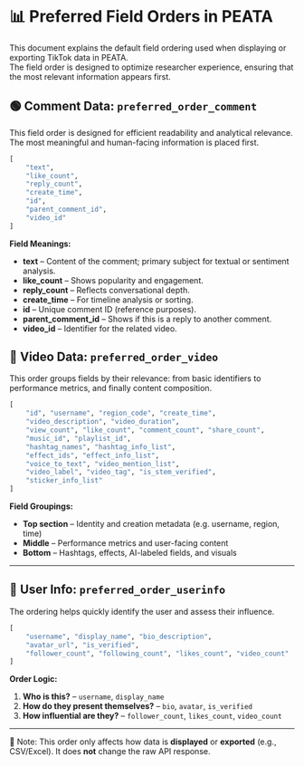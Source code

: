 # 📊 Preferred Field Orders in PEATA

This document explains the default field ordering used when displaying or exporting TikTok data in PEATA.  
The field order is designed to optimize researcher experience, ensuring that the most relevant information appears first.



## 🟢 Comment Data: `preferred_order_comment`

This field order is designed for efficient readability and analytical relevance. The most meaningful and human-facing information is placed first.

```python
[
    "text",
    "like_count",
    "reply_count",
    "create_time",
    "id",
    "parent_comment_id",
    "video_id"
]
```

**Field Meanings:**

- **text** – Content of the comment; primary subject for textual or sentiment analysis.
- **like_count** – Shows popularity and engagement.
- **reply_count** – Reflects conversational depth.
- **create_time** – For timeline analysis or sorting.
- **id** – Unique comment ID (reference purposes).
- **parent_comment_id** – Shows if this is a reply to another comment.
- **video_id** – Identifier for the related video.



## 🔵 Video Data: `preferred_order_video`

This order groups fields by their relevance: from basic identifiers to performance metrics, and finally content composition.

```python
[
    "id", "username", "region_code", "create_time",
    "video_description", "video_duration",
    "view_count", "like_count", "comment_count", "share_count",
    "music_id", "playlist_id",
    "hashtag_names", "hashtag_info_list",
    "effect_ids", "effect_info_list",
    "voice_to_text", "video_mention_list",
    "video_label", "video_tag", "is_stem_verified",
    "sticker_info_list"
]
```

**Field Groupings:**

- **Top section** – Identity and creation metadata (e.g. username, region, time)
- **Middle** – Performance metrics and user-facing content
- **Bottom** – Hashtags, effects, AI-labeled fields, and visuals

---

## 🔷 User Info: `preferred_order_userinfo`

The ordering helps quickly identify the user and assess their influence.

```python
[
    "username", "display_name", "bio_description",
    "avatar_url", "is_verified",
    "follower_count", "following_count", "likes_count", "video_count"
]
```

**Order Logic:**

1. **Who is this?** – `username`, `display_name`
2. **How do they present themselves?** – `bio`, `avatar`, `is_verified`
3. **How influential are they?** – `follower_count`, `likes_count`, `video_count`

---

📝 Note: This order only affects how data is **displayed** or **exported** (e.g., CSV/Excel). It does **not** change the raw API response.